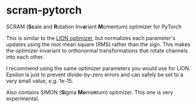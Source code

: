 # scram-pytorch
 SCRAM (**Sc**ale and **R**otation Inv**a**riant **M**omentum) optimizer for PyTorch

This is similar to the [LION optimizer](https://github.com/lucidrains/lion-pytorch), but normalizes each parameter's updates using the root mean square (RMS) rather than the sign. This makes the optimizer invariant
to orthonormal transformations that rotate channels into each other.

I recommend using the same optimizer parameters you would use for LION. Epsilon is just to prevent divide-by-zero errors and can safely be set to a very small value, e.g. 1e-15.

Also contains SIMON (**Si**gma **Mo**me**n**tum) optimizer. This one is very experimental.
